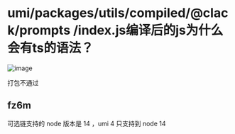 # umi/packages/utils/compiled/@clack/prompts /index.js编译后的js为什么会有ts的语法？

![image](https://github.com/umijs/umi/assets/4630157/0317c623-c304-44c1-9f32-b03c14095d48)

打包不通过

## fz6m

可选链支持的 node 版本是 14 ，umi 4 只支持到 node 14
